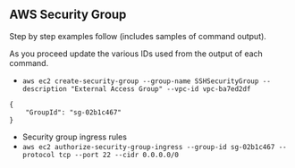 ## AWS Security Group

Step by step examples follow (includes samples of command output).

As you proceed update the various IDs used from the output of each command.

- `aws ec2 create-security-group --group-name SSHSecurityGroup --description "External Access Group" --vpc-id vpc-ba7ed2df`

```
{
    "GroupId": "sg-02b1c467"
}
```

- Security group ingress rules
- `aws ec2 authorize-security-group-ingress --group-id sg-02b1c467 --protocol tcp --port 22 --cidr 0.0.0.0/0`
